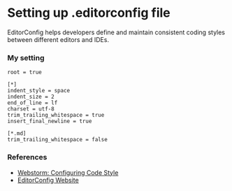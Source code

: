 # Setting up .editorconfig file
EditorConfig helps developers define and maintain consistent coding styles between different editors and IDEs.

### My setting
    root = true

    [*]
    indent_style = space
    indent_size = 2
    end_of_line = lf
    charset = utf-8
    trim_trailing_whitespace = true
    insert_final_newline = true

    [*.md]
    trim_trailing_whitespace = false

### References
* [Webstorm: Configuring Code Style](https://www.jetbrains.com/help/webstorm/2016.2/configuring-code-style.html)
* [EditorConfig Website](http://editorconfig.org/)